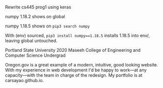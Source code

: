 Rewrite cs445 prog1 using keras


numpy 1.18.2 shows on global

numpy 1.18.5 shows on `pip3 search numpy`

With (env) sourced, `pip3 install numpy==1.18.5` installs 1.18.5 into env/, leaving global untouched.


Portland State University 2020
Maseeh College of Engineering and Computer Science
Undergrad


Oregon.gov is a great example of a modern, intuitive, good looking website. With my experience in web development I'd be happy to work—at any capacity—with the team in charge of the redesign. My portfolio is at carsayao.github.io.
